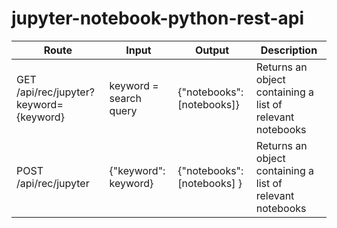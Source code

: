 # jupyter-notebook-python-rest-api


| Route | Input | Output | Description |
|---|---|---|---|
| GET /api/rec/jupyter?keyword={keyword} | keyword = search query | {"notebooks": [notebooks]} | Returns an object containing a list of relevant notebooks |
| POST /api/rec/jupyter | {"keyword": keyword} | {"notebooks": [notebooks] } | Returns an object containing a list of relevant notebooks |

